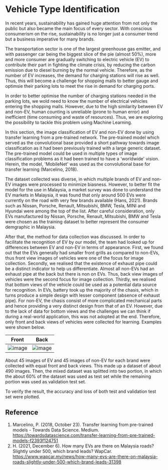# Vehicle Type Identification
In recent years, sustainability has gained huge attention from not only the public but also became the main focus of every sector. With conscious consumerism on the rise, sustainability is no longer just a consumer trend but a business imperative for many brands. 

The transportation sector is one of the largest greenhouse gas emitter, and with passenger car being the biggest slice of the pie (almost 50%), more and more consumer are gradually switching to electric vehicle (EV) to contribute their part in fighting the climate crisis, by reducing the carbon emission due to diesel burning by the normal vehicle. Therefore, as the number of EV increases, the demand for charging stations will rise as well. Thus, this will become a challenge for shopping malls to better gauge and optimsie their parking lots to meet the rise in demand for charging ports. 

In order to better optimise the number of charging stations needed in the parking lots, we wold need to know the number of electrical vehicles entering the shopping malls. However, due to the high similarity between EV and non-EV, human counting is unreliable (prone to human error) and inefficient (time consuming and waste of resources). Thus, we are exploring the possibility to tackle this problem using Machine Learning.

In this section, the image classification of EV and non-EV done by using transfer learning from a pre-trained network. The pre-trained model which served as the convolutional base provided a short pathway towards image classification as it had been previously trained with a large generic dataset. The pre-trained model could be used in multiple types of image classification problems as it had been trained to have a 'worldwide' vision. Herein, the model, 'MobileNet' was used as the convolutional base for transfer learning (Marcelino, 2018). 

The dataset collected was diverse, in which multiple brands of EV and non-EV images were processed to minimize biasness. However, to better fit the model for the use in Malaysia, a market survey was done to understand the EV markets in Malaysia, it was found that only around 500 EVs were currently on the road with very few brands available (Hans, 2021). Brands such as Nissan, Porsche, Renault, Mitsubishi, BMW, Tesla, MINI and Hyundai were among the top of the list. After careful consideration, only EVs manufactured by Nissan, Porsche, Renault, Mitsubishi, BMW and Tesla were chosen as the training dataset to better represent the consumer demgraphic in Malaysia.

After that, the method for data collection was discussed. In order to facilitate the recognition of EV by our model, the team had looked up for differences between EV and non-EV in terms of appearance. First, we found out that the EVs generally had smaller front grills as compared to non-EVs, thus front view images of vehicles were one of the focus for image collection. Secondly, we realised that the existence of exhaust pipe could be a distinct indicator to help us differentiate. Almost all non-EVs had an exhaust pipe at the back but there is non on EVs. Thus, back view images of vehicles were the second focus for image collection. Thirdly, we realised that bottom views of the vehicle could be used as a potential data source for recognition. In EVs, battery took up the majority of the chasis, which in turns produce a simple design with lesser component (absence of exhaust pipe). For non-EV, the chasis consist of more complicated mechanical parts and hence providing a very distinct design from that of an EV. However, due to the lack of data for bottom views and the challenges we can think if during a real-world application, this was not adopted at the end. Therefore, only front and back views of vehicles were collected for learning. Examples were shown below.


Front            |  Back
:-------------------------:|:-------------------------:
![image](https://user-images.githubusercontent.com/69382649/145414853-28d2ad0c-d2b0-4df0-8855-82a597e6bff4.png)  |  ![image](https://user-images.githubusercontent.com/69382649/145414761-0d3ff5e2-4032-4a49-92e9-857bd9faafd6.png)

About 45 images of EV and 45 images of non-EV for each brand were collected with equal front and back views. This made up a dataset of about 490 images. Then, the mixed dataset was splitted into two portion, in which the about 60% of the dataset was used as test set while the remaining portion was used as validation test set. 

To verify the result, the accuracy and loss of both test and validation test set were plotted.

## Reference
1. Marcelino, P. (2018, October 23). Transfer learning from pre-trained models - Towards Data Science. Medium. https://towardsdatascience.com/transfer-learning-from-pre-trained-models-f2393f124751
2. H. (2021, December 6). How many EVs are there on Malaysia roads? Slightly under 500, which brand leads? WapCar. https://www.wapcar.my/news/how-many-evs-are-there-on-malaysia-roads-slightly-under-500-which-brand-leads-31398
